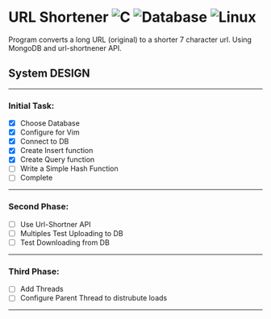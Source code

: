 # URL Shortener ![C](https://img.shields.io/badge/-C-yellow) ![Database](https://img.shields.io/badge/-MongoDB-blue) ![Linux](https://img.shields.io/badge/Linux-Ubuntu-critical)

Program converts a long URL (original) to a shorter 7 character url. Using MongoDB and url-shortnener API.
## System DESIGN
----
### Initial Task:
- [x] Choose Database
- [x] Configure for Vim
- [x] Connect to DB
- [x] Create Insert function
- [x] Create Query function
- [ ] Write a Simple Hash Function
- [ ] Complete
----
### Second Phase:
- [ ] Use Url-Shortner API
- [ ] Multiples Test Uploading to DB 
- [ ] Test Downloading from DB
---
### Third Phase:
- [ ] Add Threads
- [ ] Configure Parent Thread to distrubute loads 
---
